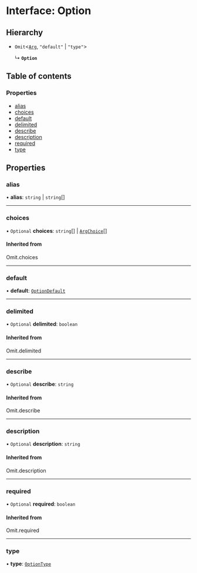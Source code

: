 # Interface: Option

## Hierarchy

- `Omit`<[`Arg`](Arg.md), ``"default"`` \| ``"type"``\>

  ↳ **`Option`**

## Table of contents

### Properties

- [alias](Option.md#alias)
- [choices](Option.md#choices)
- [default](Option.md#default)
- [delimited](Option.md#delimited)
- [describe](Option.md#describe)
- [description](Option.md#description)
- [required](Option.md#required)
- [type](Option.md#type)

## Properties

### alias

• **alias**: `string` \| `string`[]

___

### choices

• `Optional` **choices**: `string`[] \| [`ArgChoice`](ArgChoice.md)[]

#### Inherited from

Omit.choices

___

### default

• **default**: [`OptionDefault`](../README.md#optiondefault)

___

### delimited

• `Optional` **delimited**: `boolean`

#### Inherited from

Omit.delimited

___

### describe

• `Optional` **describe**: `string`

#### Inherited from

Omit.describe

___

### description

• `Optional` **description**: `string`

#### Inherited from

Omit.description

___

### required

• `Optional` **required**: `boolean`

#### Inherited from

Omit.required

___

### type

• **type**: [`OptionType`](../README.md#optiontype)
